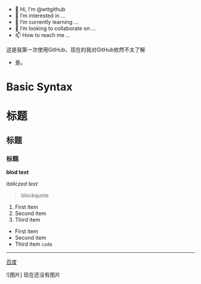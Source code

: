 - 👋 Hi, I’m @wttgithub
- 👀 I’m interested in ...
- 🌱 I’m currently learning ...
- 💞️ I’m looking to collaborate on ...
- 📫 How to reach me ...

 这是我第一次使用GitHub，现在的我对GitHub依然不太了解
 - 是。


<!---
wttgithub/wttgithub is a ✨ special ✨ repository because its `README.md` (this file) appears on your GitHub profile.
You can click the Preview link to take a look at your changes.
--->

# Basic Syntax

# 标题
## 标题
### 标题

**blod text**

*italiczed text*
>blockquote

1. First item
2. Second item
3. Third item
- First item
- Second item
- Third item
`code`
---
[百度](baidu.com)

![图片] 现在还没有图片
